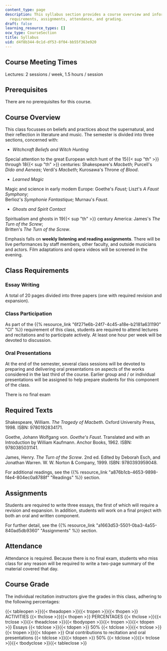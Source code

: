 ```yaml
---
content_type: page
description: This syllabus section provides a course overview and information on prerequisites,
  requirements, assignments, attendance, and grading.
draft: false
learning_resource_types: []
ocw_type: CourseSection
title: Syllabus
uid: d4f8b344-0c1d-df53-8f04-bb55f363e920
---
```

## Course Meeting Times

Lectures: 2 sessions / week, 1.5 hours / session

## Prerequisites

There are no prerequisites for this course.

## Course Overview

This class focusses on beliefs and practices about the supernatural, and their reflection in literature and music. The semester is divided into three sections, concerned with:

- *Witchcraft Beliefs and Witch Hunting*

Special attention to the great European witch hunt of the 15{{< sup "th" >}} through 18{{< sup "th" >}} centuries: Shakespeare's *Macbeth*; Purcell's *Dido and Aeneas*; Verdi's *Macbeth*; Kurosawa's Throne *of Blood*.

- *Learned Magic*

Magic and science in early modem Europe: Goethe's *Faust;* Liszt's *A Faust Symphony*;   
Berlioz's *Symphonie Fantastique;* Murnau's *Faust*.

- *Ghosts and Spirit Contact*

Spiritualism and ghosts in 19{{< sup "th" >}} century America: James's *The Turn of the Screw*;   
Britten's *The Turn of the Screw*.

Emphasis falls on **weekly listening and reading assignments**. There will be live performances by staff members, other faculty, and outside musicians and actors. Film adaptations and opera videos will be screened in the evening.

## Class Requirements

### Essay Writing

A total of 20 pages divided into three papers (one with required revision and expansion).

### Class Participation

As part of the {{% resource_link "6f271e6b-24f7-4c45-a18e-b2181a631190" "CI" %}} requirement of this class, students are required to attend lectures and recitations and to participate actively. At least one hour per week will be devoted to discussion.

### Oral Presentations

At the end of the semester, several class sessions will be devoted to preparing and delivering oral presentations on aspects of the works considered in the last third of the course. Earlier group and / or individual presentations will be assigned to help prepare students for this component of the class.

There is no final exam

## Required Texts

Shakespeare, William. *The Tragedy of Macbeth*. Oxford University Press, 1998. ISBN: 9780192834171.

Goethe, Johann Wolfgang von. *Goethe's Faust*. Translated and with an Introduction by William Kaufmann. Anchor Books, 1962. ISBN: 9780385031141.

James, Henry. *The Turn of the Screw*. 2nd ed. Edited by Deborah Esch, and Jonathan Warren. W. W. Norton & Company, 1999. ISBN: 9780393959048.

For additional readings, see the {{% resource_link "a876b1cb-4653-9898-f4e4-804ec0a8788f" "Readings" %}} section.

## Assignments

Students are required to write three essays, the first of which will require a revision and expansion. In addition, students will work on a final project with both an oral and written component.

For further detail, see the {{% resource_link "a1663d53-5501-0ba3-4a55-840ad5db9360" "Assignments" %}} section.

## Attendance

Attendance is required. Because there is no final exam, students who miss class for any reason will be required to write a two-page summary of the material covered that day.

## Course Grade

The individual recitation instructors give the grades in this class, adhering to the following percentages:

{{< tableopen >}}{{< theadopen >}}{{< tropen >}}{{< thopen >}}
ACTIVITIES
{{< thclose >}}{{< thopen >}}
PERCENTAGES
{{< thclose >}}{{< trclose >}}{{< theadclose >}}{{< tbodyopen >}}{{< tropen >}}{{< tdopen >}}
Essays
{{< tdclose >}}{{< tdopen >}}
50%
{{< tdclose >}}{{< trclose >}}{{< tropen >}}{{< tdopen >}}
Oral contributions to recitation and oral presentations
{{< tdclose >}}{{< tdopen >}}
50%
{{< tdclose >}}{{< trclose >}}{{< tbodyclose >}}{{< tableclose >}}